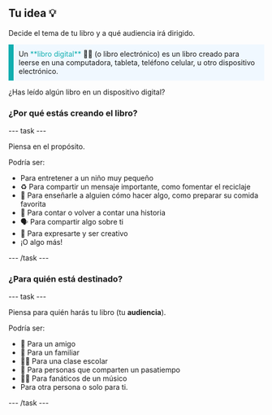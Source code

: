 ## Tu idea 💡

Decide el tema de tu libro y a qué audiencia irá dirigido.

<p style="border-left: solid; border-width:10px; border-color: #0faeb0; background-color: aliceblue; padding: 10px;">
Un <span style="color: #0faeb0">**libro digital**</span> 📖📲 (o libro electrónico) es un libro creado para leerse en una computadora, tableta, teléfono celular, u otro dispositivo electrónico. 

¿Has leído algún libro en un dispositivo digital?
</p>

### ¿Por qué estás creando el libro?

--- task ---

Piensa en el propósito.

Podría ser:
- Para entretener a un niño muy pequeño
- ♻️ Para compartir un mensaje importante, como fomentar el reciclaje
- 🍕 Para enseñarle a alguien cómo hacer algo, como preparar su comida favorita
- 📖 Para contar o volver a contar una historia
- 🗣️ Para compartir algo sobre ti
- 🎨 Para expresarte y ser creativo
- ¡O algo más!

--- /task ---

### ¿Para quién está destinado?

--- task ---

Piensa para quién harás tu libro (tu **audiencia**).

Podría ser:

- 👧 Para un amigo
- 👴 Para un familiar
- 👩‍🎓 Para una clase escolar
- 🏇 Para personas que comparten un pasatiempo
- 👨‍🎤 Para fanáticos de un músico
- Para otra persona o solo para ti.

--- /task ---

